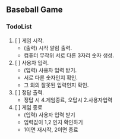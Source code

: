 ## Baseball Game

### TodoList

1. [ ] 게임 시작.
   - (출력) 시작 알림 출력.
   - 컴퓨터 무작위 서로 다른 3자리 숫자 생성.
2. [ ] 사용자 입력.
   - (입력) 사용자 입력 받기.
   - 서로 다른 숫자인지 확인.
   - 그 외의 잘못된 입력인지 확인.
3. [ ] 정답 출력.
   - 정답 시 4.게임종료, 오답시 2.사용자입력
4. [ ] 게임 종료
   - (입력) 사용자 입력 받기
   - 입력값이 1,2 인지 확인하기
   - 1이면 재시작, 2이면 종료
